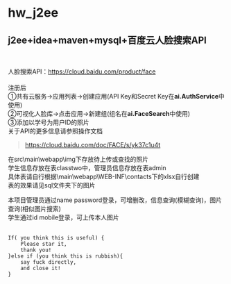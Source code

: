 # hw_j2ee
<h2>j2ee+idea+maven+mysql+百度云人脸搜索API</h2><br>

人脸搜索API：https://cloud.baidu.com/product/face<br><br>
注册后  <br>
①共有云服务->应用列表->创建应用(API Key和Secret Key在<strong>ai.AuthService</strong>中使用)<br>
②可视化人脸库->点击应用->新建组(组名在<strong>ai.FaceSearch</strong>中使用)<br>
③添加以学号为用户ID的照片<br>
关于API的更多信息请参照操作文档
>https://cloud.baidu.com/doc/FACE/s/yk37c1u4t

在src\main\webapp\img下存放待上传或查找的照片<br>
学生信息存放在表classtwo中，管理员信息存放在表admin<br>
具体表请自行根据\main\webapp\WEB-INF\contacts下的xlsx自行创建<br>
表的效果请见sql文件夹下的图片<br>

本项目管理员通过name password登录，可增删改，信息查询(模糊查询)，图片查询(相似图片搜索)<br>
学生通过id mobile登录，可上传本人图片<br>
<br>


    If( you think this is useful) {
        Please star it,
        thank you!
    }else if (you think this is rubbish){
        say fuck directly,
        and close it!
    }
